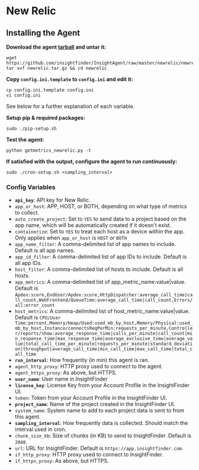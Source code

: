 # New Relic
## Installing the Agent
**Download the agent [tarball](https://github.com/insightfinder/InsightAgent/raw/master/newrelic/newrelic.tar.gz) and untar it:**
```
wget https://github.com/insightfinder/InsightAgent/raw/master/newrelic/newrelic.tar.gz
tar xvf newrelic.tar.gz && cd newrelic
```

**Copy `config.ini.template` to `config.ini` and edit it:**
```
cp config.ini.template config.ini
vi config.ini
```
See below for a further explanation of each variable.

**Setup pip & required packages:**
```
sudo ./pip-setup.sh
```

**Test the agent:**
```
python getmetrics_newrelic.py -t
```

**If satisfied with the output, configure the agent to run continuously:**
```
sudo ./cron-setup.sh <sampling_interval>
```

### Config Variables
* **`api_key`**: API key for New Relic.
* `app_or_host`: APP, HOST, or BOTH, depending on what type of metrics to collect.
* `auto_create_project`: Set to `YES` to send data to a project based on the app name, which will be automatically created if it doesn't exist.
* `containerize`: Set to `YES` to treat each host as a device within the app. Only applies when `app_or_host` is `HOST` or `BOTH`
* `app_name_filter`: A comma-delimited list of app names to include. Default is all app names.
* `app_id_filter`: A comma-delimited list of app IDs to include. Default is all app IDs.
* `host_filter`: A comma-delimited list of hosts to include. Default is all hosts.
* `app_metrics`: A comma-delimited list of app_metric_name:value|value. Default is `Apdex:score,EndUser/Apdex:score,HttpDispatcher:average_call_time|call_count,WebFrontend/QueueTime:average_call_time|call_count,Errors/all:error_count`
* `host_metrics`: A comma-delimited list of host_metric_name:value|value. Default is `CPU/User Time:percent,Memory/Heap/Used:used_mb_by_host,Memory/Physical:used_mb_by_host,Instance/connectsReqPerMin:requests_per_minute,Controller/reports/show:average_response_time|calls_per_minute|call_count|min_response_time|max_response_time|average_exclusive_time|average_value|total_call_time_per_minute|requests_per_minute|standard_deviation|throughput|average_call_time|min_call_time|max_call_time|total_call_time`
* **`run_interval`**: How frequently (in min) this agent is ran.
* `agent_http_proxy`: HTTP proxy used to connect to the agent.
* `agent_https_proxy`: As above, but HTTPS.
* **`user_name`**: User name in InsightFinder
* **`license_key`**: License Key from your Account Profile in the InsightFinder UI.
* `token`: Token from your Account Profile in the InsightFinder UI.
* **`project_name`**: Name of the project created in the InsightFinder UI.
* `system_name`: System name to add to each project data is sent to from this agent.
* **`sampling_interval`**: How frequently data is collected. Should match the interval used in cron.
* `chunk_size_kb`: Size of chunks (in KB) to send to InsightFinder. Default is `2048`.
* `url`: URL for InsightFinder. Default is `https://app.insightfinder.com`.
* `if_http_proxy`: HTTP proxy used to connect to InsightFinder.
* `if_https_proxy`: As above, but HTTPS.
